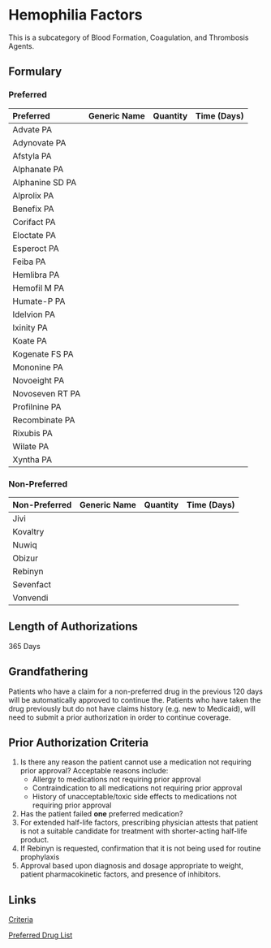# Hemophilia Factors

This is a subcategory of Blood Formation, Coagulation, and Thrombosis Agents.


## Formulary

### Preferred

| Preferred       | Generic Name | Quantity | Time (Days) |
| :-------------- | :----------- | :------: | :---------: |
| Advate PA       |              |          |             |
| Adynovate PA    |              |          |             |
| Afstyla PA      |              |          |             |
| Alphanate PA    |              |          |             |
| Alphanine SD PA |              |          |             |
| Alprolix PA     |              |          |             |
| Benefix PA      |              |          |             |
| Corifact PA     |              |          |             |
| Eloctate PA     |              |          |             |
| Esperoct PA     |              |          |             |
| Feiba PA        |              |          |             |
| Hemlibra PA     |              |          |             |
| Hemofil M PA    |              |          |             |
| Humate-P PA     |              |          |             |
| Idelvion PA     |              |          |             |
| Ixinity PA      |              |          |             |
| Koate PA        |              |          |             |
| Kogenate FS PA  |              |          |             |
| Mononine PA     |              |          |             |
| Novoeight PA    |              |          |             |
| Novoseven RT PA |              |          |             |
| Profilnine PA   |              |          |             |
| Recombinate PA  |              |          |             |
| Rixubis PA      |              |          |             |
| Wilate PA       |              |          |             |
| Xyntha PA       |              |          |             |

### Non-Preferred

| Non-Preferred | Generic Name | Quantity | Time (Days) |
| :------------ | :----------- | :------: | :---------: |
| Jivi          |              |          |             |
| Kovaltry      |              |          |             |
| Nuwiq         |              |          |             |
| Obizur        |              |          |             |
| Rebinyn       |              |          |             |
| Sevenfact     |              |          |             |
| Vonvendi      |              |          |             |

## Length of Authorizations

365 Days

## Grandfathering

Patients who have a claim for a non-preferred drug in the previous 120 days will be automatically approved to continue the. Patients who have taken the drug previously but do not have claims history (e.g. new to Medicaid), will need to submit a prior authorization in order to continue coverage.

## Prior Authorization Criteria

1.  Is there any reason the patient cannot use a medication not requiring prior approval? Acceptable reasons include:
    -   Allergy to medications not requiring prior approval
    -   Contraindication to all medications not requiring prior approval
    -   History of unacceptable/toxic side effects to medications not requiring prior approval
2.  Has the patient failed **one** preferred medication?
3.  For extended half-life factors, prescribing physician attests that patient is not a suitable candidate for treatment with shorter-acting half-life product.
4.  If Rebinyn is requested, confirmation that it is not being used for routine prophylaxis
5.  Approval based upon diagnosis and dosage appropriate to weight, patient pharmacokinetic factors, and presence of inhibitors.

## Links

[Criteria](https://pharmacy.medicaid.ohio.gov/sites/default/files/20221001_UPDL_Criteria_APPROVED.pdf#page=12)

[Preferred Drug List](https://pharmacy.medicaid.ohio.gov/sites/default/files/20221001_UPDL_APPROVED_.pdf#page=8)
